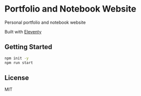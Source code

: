 # Portfolio and Notebook Website

Personal portfolio and notebook website

Built with [Eleventy](https://www.11ty.dev/)

## Getting Started

```bash
npm init -y
npm run start
```

## License

MIT

